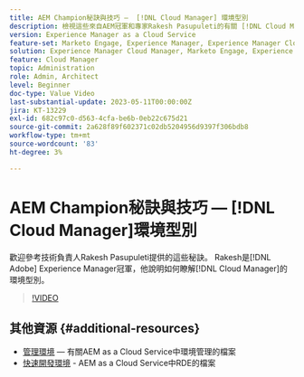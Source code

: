 ```yaml
---
title: AEM Champion秘訣與技巧 —  [!DNL Cloud Manager] 環境型別
description: 檢視這些來自AEM冠軍和專家Rakesh Pasupuleti的有關 [!DNL Cloud Manager]環境型別的提示。
version: Experience Manager as a Cloud Service
feature-set: Marketo Engage, Experience Manager, Experience Manager Cloud Manager
solution: Experience Manager Cloud Manager, Marketo Engage, Experience Manager Cloud Manager
feature: Cloud Manager
topic: Administration
role: Admin, Architect
level: Beginner
doc-type: Value Video
last-substantial-update: 2023-05-11T00:00:00Z
jira: KT-13229
exl-id: 682c97c0-d563-4cfa-be6b-0eb22c675d21
source-git-commit: 2a628f89f602371c02db5204956d9397f306bdb8
workflow-type: tm+mt
source-wordcount: '83'
ht-degree: 3%

---
```


# AEM Champion秘訣與技巧 — [!DNL Cloud Manager]環境型別

歡迎參考技術負責人Rakesh Pasupuleti提供的這些秘訣。 Rakesh是[!DNL Adobe] Experience Manager冠軍，他說明如何瞭解[!DNL Cloud Manager]的環境型別。

>[!VIDEO](https://video.tv.adobe.com/v/3419297?quality=12&learn=on)

## 其他資源 {#additional-resources}

* [管理環境](https://experienceleague.adobe.com/docs/experience-manager-cloud-service/content/implementing/using-cloud-manager/manage-environments.html?lang=zh-Hant) — 有關AEM as a Cloud Service中環境管理的檔案
* [快速開發環境](https://experienceleague.adobe.com/docs/experience-manager-cloud-service/content/implementing/developing/rapid-development-environments.html?lang=zh-Hant) - AEM as a Cloud Service中RDE的檔案
